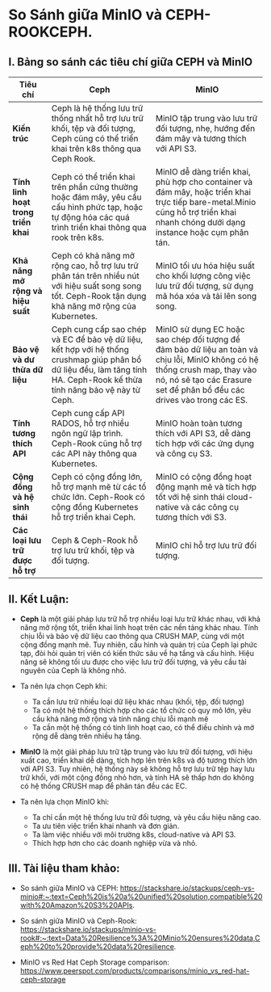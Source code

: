 # So Sánh giữa MinIO và CEPH-ROOKCEPH.

## I. Bảng so sánh các tiêu chí giữa CEPH và MinIO


| **Tiêu chí**                          | **Ceph**                      | **MinIO**                                 |
|---------------------------------------|-------------------------------------------| -------------------------------------------|
| **Kiến trúc**                         | Ceph là hệ thống lưu trữ thống nhất hỗ trợ lưu trữ khối, tệp và đối tượng, Ceph cũng có thể triển khai trên k8s thông qua Ceph Rook. | MinIO tập trung vào lưu trữ đối tượng, nhẹ, hướng đến đám mây và tương thích với API S3. |
| **Tính linh hoạt trong triển khai**   | Ceph có thể triển khai trên phần cứng thường hoặc đám mây, yêu cầu cấu hình phức tạp, hoặc tự động hóa các quá trình triển khai thông qua rook trên k8s. | MinIO dễ dàng triển khai, phù hợp cho container và đám mây, hoặc triển khai trực tiếp bare-metal.Minio cũng hỗ trợ triển khai nhanh chóng dưới dạng instance hoặc cụm phân tán. |
| **Khả năng mở rộng và hiệu suất**     | Ceph có khả năng mở rộng cao, hỗ trợ lưu trữ phân tán trên nhiều nút với hiệu suất song song tốt. Ceph-Rook tận dụng khả năng mở rộng của Kubernetes. | MinIO tối ưu hóa hiệu suất cho khối lượng công việc lưu trữ đối tượng, sử dụng mã hóa xóa và tải lên song song. |
| **Bảo vệ và dư thừa dữ liệu**         | Ceph cung cấp sao chép và EC để bảo vệ dữ liệu, kết hợp với hệ thống crushmap giúp phân bổ dữ liệu đều, làm tăng tính HA. Ceph-Rook kế thừa tính năng bảo vệ này từ Ceph. | MinIO sử dụng EC hoặc sao chép đối tượng để đảm bảo dữ liệu an toàn và chịu lỗi, MinIO không có hệ thống crush map, thay vào nó, nó sẽ tạo các Erasure set để phân bổ đều các drives vào trong các ES. |
| **Tính tương thích API**              | Ceph cung cấp API RADOS, hỗ trợ nhiều ngôn ngữ lập trình. Ceph-Rook cũng hỗ trợ các API này thông qua Kubernetes. | MinIO hoàn toàn tương thích với API S3, dễ dàng tích hợp với các ứng dụng và công cụ S3. |
| **Cộng đồng và hệ sinh thái**         | Ceph có cộng đồng lớn, hỗ trợ mạnh mẽ từ các tổ chức lớn. Ceph-Rook có cộng đồng Kubernetes hỗ trợ triển khai Ceph. | MinIO có cộng đồng hoạt động mạnh mẽ và tích hợp tốt với hệ sinh thái cloud-native và các công cụ tương thích với S3. |
| **Các loại lưu trữ được hỗ trợ**      | Ceph & Ceph-Rook hỗ trợ lưu trữ khối, tệp và đối tượng. | MinIO chỉ hỗ trợ lưu trữ đối tượng. |

## II. Kết Luận:

- **Ceph** là một giải pháp lưu trữ hỗ trợ nhiều loại lưu trữ khác nhau, với khả năng mở rộng tốt, triển khai linh hoạt trên các nền tảng khác nhau. Tính chịu lỗi và bảo vệ dữ liệu cao thông qua CRUSH MAP, cùng với một cộng đồng mạnh mẽ. Tuy nhiên, cấu hình và quản trị của Ceph lại phức tạp, đòi hỏi quản trị viên có kiến thức sâu về hạ tầng và cấu hình. Hiệu năng sẽ không tối ưu được cho việc lưu trữ đối tượng, và yêu cầu tài nguyên của Ceph là không nhỏ. 
- Ta nên lựa chọn Ceph khi:
  - Ta cần lưu trữ nhiều loại dữ liệu khác nhau (khối, tệp, đối tượng)
  - Ta có một hệ thống thích hợp cho các tổ chức có quy mô lớn, yêu cầu khả năng mở rộng và tính năng chịu lỗi mạnh mẽ
  - Ta cần một hệ thống có tính linh hoạt cao, có thể điều chỉnh và mở rộng dễ dàng trên nhiều hạ tầng.

- **MinIO** là một giải pháp lưu trữ tập trung vào lưu trữ đối tượng, với hiệu xuất cao, triển khai dễ dàng, tích hợp lên trên k8s và độ tương thích lớn với API S3. Tuy nhiên, hệ thống này sẽ không hỗ trợ lưu trữ tệp hay lưu trữ khối, với một cộng đồng nhỏ hơn, và tính HA sẽ thấp hơn do không có hệ thống CRUSH map để phân tán đều các EC.

- Ta nên lựa chọn MinIO khi:
    - Ta chỉ cần một hệ thống lưu trữ đối tượng, và yêu cầu hiệu năng cao.
    - Ta ưu tiên việc triển khai nhanh và đơn giản.
    - Ta làm việc nhiều với môi trường k8s, cloud-native và API S3.
    - Thích hợp hơn cho các doanh nghiệp vừa và nhỏ.
## III. Tài liệu tham khảo:

- So sánh giữa MinIO và CEPH: https://stackshare.io/stackups/ceph-vs-minio#:~:text=Ceph%20is%20a%20unified%20solution,compatible%20with%20Amazon%20S3%20APIs.

- So sánh giữa MinIO và Ceph-Rook: https://stackshare.io/stackups/minio-vs-rook#:~:text=Data%20Resilience%3A%20Minio%20ensures%20data,Ceph%20to%20provide%20data%20resilience.

- MinIO vs Red Hat Ceph Storage comparison: https://www.peerspot.com/products/comparisons/minio_vs_red-hat-ceph-storage

